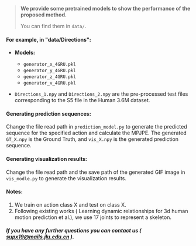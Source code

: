 > **We provide some pretrained models to show the performance of the proposed method.**
>
> You can find them in ``data/``.

#### For example, in "data/Directions":

- **Models:**
  - ``generator_x_4GRU.pkl``
  -  ``generator_y_4GRU.pkl``
  - ``generator_z_4GRU.pkl``
  -  ``generator_v_4GRU.pkl``

-  ``Directions_1.npy`` and `Directions_2.npy` are the pre-processed test files corresponding to the S5 file in the Human 3.6M dataset.

#### Generating prediction sequences:

Change the file read path in `prediction_model.py` to generate the predicted sequence for the specified action and calculate the MPJPE. The generated `GT_X.npy` is the Ground Truth, and `vis_X.npy` is the generated prediction sequence.

#### Generating visualization results:

 Change the file read path and the save path of the generated GIF image in `vis_modle.py` to generate the visualization results.

#### Notes:

1. We train on action class X and test on class X.
2.  Following existing works ( Learning dynamic relationships for 3d human motion prediction et al.),  we use 17 joints to represent a skeleton.

##### **If you have any further questions you can contact us ( *supx19@mails.jlu.edu.cn ).***

